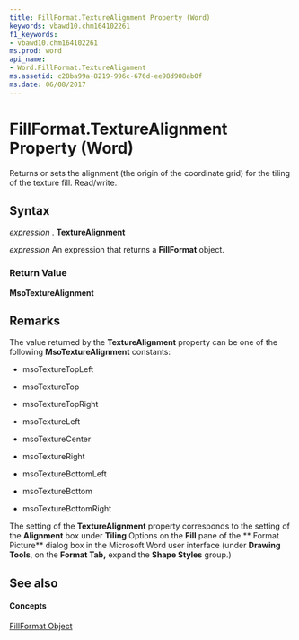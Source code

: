 ```yaml
---
title: FillFormat.TextureAlignment Property (Word)
keywords: vbawd10.chm164102261
f1_keywords:
- vbawd10.chm164102261
ms.prod: word
api_name:
- Word.FillFormat.TextureAlignment
ms.assetid: c28ba99a-8219-996c-676d-ee98d908ab0f
ms.date: 06/08/2017
---
```



# FillFormat.TextureAlignment Property (Word)

Returns or sets the alignment (the origin of the coordinate grid) for the tiling of the texture fill. Read/write.


## Syntax

 _expression_ . **TextureAlignment**

 _expression_ An expression that returns a **FillFormat** object.


### Return Value

 **MsoTextureAlignment**


## Remarks

The value returned by the  **TextureAlignment** property can be one of the following **MsoTextureAlignment** constants:


- msoTextureTopLeft
    
- msoTextureTop
    
- msoTextureTopRight
    
- msoTextureLeft
    
- msoTextureCenter
    
- msoTextureRight
    
- msoTextureBottomLeft
    
- msoTextureBottom
    
-  msoTextureBottomRight
    
The setting of the  **TextureAlignment** property corresponds to the setting of the **Alignment** box under **Tiling** Options on the **Fill** pane of the ** Format Picture** dialog box in the Microsoft Word user interface (under **Drawing Tools**, on the  **Format Tab,** expand the **Shape Styles** group.)


## See also


#### Concepts


[FillFormat Object](Word.FillFormat.md)

